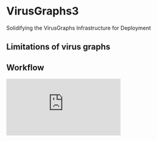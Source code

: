 # VirusGraphs3
Solidifying the VirusGraphs Infrastructure for Deployment

## Limitations of virus graphs

## Workflow

![Workflow](https://github.com/NCBI-Codeathons/VirusGraphs3/blob/master/Virus%20_Graphs_3_Workflow.pdf)

